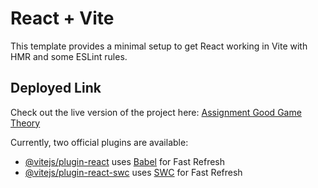 # React + Vite

This template provides a minimal setup to get React working in Vite with HMR and some ESLint rules.

## Deployed Link

Check out the live version of the project here: [Assignment Good Game Theory](https://assignment-good-game-theory.vercel.app/)

Currently, two official plugins are available:

- [@vitejs/plugin-react](https://github.com/vitejs/vite-plugin-react/blob/main/packages/plugin-react/README.md) uses [Babel](https://babeljs.io/) for Fast Refresh
- [@vitejs/plugin-react-swc](https://github.com/vitejs/vite-plugin-react-swc) uses [SWC](https://swc.rs/) for Fast Refresh
